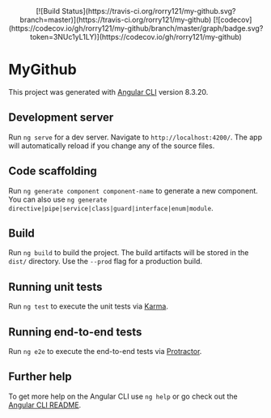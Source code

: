 <div align="center">
[![Build Status](https://travis-ci.org/rorry121/my-github.svg?branch=master)](https://travis-ci.org/rorry121/my-github)
[![codecov](https://codecov.io/gh/rorry121/my-github/branch/master/graph/badge.svg?token=3NUc1yL1LY)](https://codecov.io/gh/rorry121/my-github)
</div>

# MyGithub

This project was generated with [Angular CLI](https://github.com/angular/angular-cli) version 8.3.20.

## Development server

Run `ng serve` for a dev server. Navigate to `http://localhost:4200/`. The app will automatically reload if you change any of the source files.

## Code scaffolding

Run `ng generate component component-name` to generate a new component. You can also use `ng generate directive|pipe|service|class|guard|interface|enum|module`.

## Build

Run `ng build` to build the project. The build artifacts will be stored in the `dist/` directory. Use the `--prod` flag for a production build.

## Running unit tests

Run `ng test` to execute the unit tests via [Karma](https://karma-runner.github.io).

## Running end-to-end tests

Run `ng e2e` to execute the end-to-end tests via [Protractor](http://www.protractortest.org/).

## Further help

To get more help on the Angular CLI use `ng help` or go check out the [Angular CLI README](https://github.com/angular/angular-cli/blob/master/README.md).
